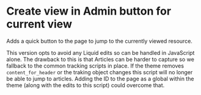 # Create view in Admin button for current view
Adds a quick button to the page to jump to the currently viewed resource. 


This version opts to avoid any Liquid edits so can be handled in JavaScript alone. The drawback to this is that Articles can be harder to capture so we fallback to the common tracking scripts in place. If the theme removes `content_for_header` or the traking object changes this script will no longer be able to jump to articles. Adding the ID to the page as a global within the theme (along with the edits to this script) could overcome that.
